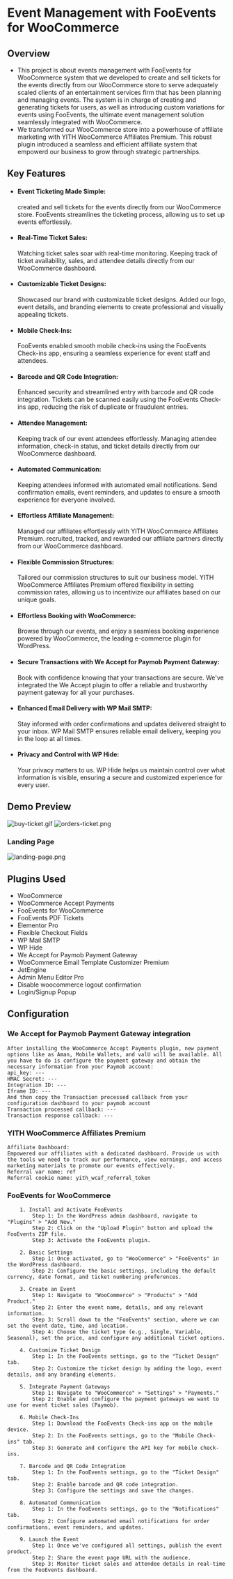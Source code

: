 # Event Management with FooEvents for WooCommerce

## Overview

- This project is about events management with FooEvents for WooCommerce system that we developed to create and sell tickets for the events directly from our WooCommerce store to serve adequately scaled clients of an entertainment services firm that has been planning and managing events. The system is in charge of creating and generating tickets for users, as well as introducing custom variations for events using FooEvents, the ultimate event management solution seamlessly integrated with WooCommerce.
- We transformed our WooCommerce store into a powerhouse of affiliate marketing with YITH WooCommerce Affiliates Premium. This robust plugin introduced a seamless and efficient affiliate system that empowerd our business to grow through strategic partnerships.

## Key Features

- #### Event Ticketing Made Simple:

  created and sell tickets for the events directly from our WooCommerce store. FooEvents streamlines the ticketing process, allowing us to set up events effortlessly.

- #### Real-Time Ticket Sales:

  Watching ticket sales soar with real-time monitoring. Keeping track of ticket availability, sales, and attendee details directly from our WooCommerce dashboard.

- #### Customizable Ticket Designs:

  Showcased our brand with customizable ticket designs. Added our logo, event details, and branding elements to create professional and visually appealing tickets.

- #### Mobile Check-Ins:

  FooEvents enabled smooth mobile check-ins using the FooEvents Check-ins app, ensuring a seamless experience for event staff and attendees.

- #### Barcode and QR Code Integration:

  Enhanced security and streamlined entry with barcode and QR code integration. Tickets can be scanned easily using the FooEvents Check-ins app, reducing the risk of duplicate or fraudulent entries.

- #### Attendee Management:

  Keeping track of our event attendees effortlessly. Managing attendee information, check-in status, and ticket details directly from our WooCommerce dashboard.

- #### Automated Communication:

  Keeping attendees informed with automated email notifications. Send confirmation emails, event reminders, and updates to ensure a smooth experience for everyone involved.

- #### Effortless Affiliate Management:

  Managed our affiliates effortlessly with YITH WooCommerce Affiliates Premium. recruited, tracked, and rewarded our affiliate partners directly from our WooCommerce dashboard.

- #### Flexible Commission Structures:

  Tailored our commission structures to suit our business model. YITH WooCommerce Affiliates Premium offered flexibility in setting commission rates, allowing us to incentivize our affiliates based on our unique goals.

- #### Effortless Booking with WooCommerce:

  Browse through our events, and enjoy a seamless booking experience powered by WooCommerce, the leading e-commerce plugin for WordPress.

- #### Secure Transactions with We Accept for Paymob Payment Gateway:

  Book with confidence knowing that your transactions are secure. We've integrated the We Accept plugin to offer a reliable and trustworthy payment gateway for all your purchases.

- #### Enhanced Email Delivery with WP Mail SMTP:

  Stay informed with order confirmations and updates delivered straight to your inbox. WP Mail SMTP ensures reliable email delivery, keeping you in the loop at all times.

- #### Privacy and Control with WP Hide:
  Your privacy matters to us. WP Hide helps us maintain control over what information is visible, ensuring a secure and customized experience for every user.

## Demo Preview

![buy-ticket.gif](./docs/screenshots/demo_360.gif)
![orders-ticket.png](./docs/screenshots/orders.png)

### Landing Page

![landing-page.png](./docs/screenshots/landing_page.png)

## Plugins Used

- WooCommerce
- WooCommerce Accept Payments
- FooEvents for WooCommerce
- FooEvents PDF Tickets
- Elementor Pro
- Flexible Checkout Fields
- WP Mail SMTP
- WP Hide
- We Accept for Paymob Payment Gateway
- WooCommerce Email Template Customizer Premium
- JetEngine
- Admin Menu Editor Pro
- Disable woocommerce logout confirmation
- Login/Signup Popup

## Configuration

### We Accept for Paymob Payment Gateway integration

```
After installing the WooCommerce Accept Payments plugin, new payment options like as Aman, Mobile Wallets, and valU will be available. All you have to do is configure the payment gateway and obtain the necessary information from your Paymob account:
api_key: ---
HMAC Secret: ---
Integration ID: ---
Iframe ID: ---
And then copy the Transaction processed callback from your configuration dashboard to your paymob account
Transaction processed callback: ---
Transaction response callback: ---

```

### YITH WooCommerce Affiliates Premium

```
Affiliate Dashboard:
Empowered our affiliates with a dedicated dashboard. Provide us with the tools we need to track our performance, view earnings, and access marketing materials to promote our events effectively.
Referral var name: ref
Referral cookie name: yith_wcaf_referral_token

```

### FooEvents for WooCommerce

```
    1. Install and Activate FooEvents
        Step 1: In the WordPress admin dashboard, navigate to "Plugins" > "Add New."
        Step 2: Click on the "Upload Plugin" button and upload the FooEvents ZIP file.
        Step 3: Activate the FooEvents plugin.

    2. Basic Settings
        Step 1: Once activated, go to "WooCommerce" > "FooEvents" in the WordPress dashboard.
        Step 2: Configure the basic settings, including the default currency, date format, and ticket numbering preferences.

    3. Create an Event
        Step 1: Navigate to "WooCommerce" > "Products" > "Add Product."
        Step 2: Enter the event name, details, and any relevant information.
        Step 3: Scroll down to the "FooEvents" section, where we can set the event date, time, and location.
        Step 4: Choose the ticket type (e.g., Single, Variable, Seasonal), set the price, and configure any additional ticket options.

    4. Customize Ticket Design
        Step 1: In the FooEvents settings, go to the "Ticket Design" tab.
        Step 2: Customize the ticket design by adding the logo, event details, and any branding elements.

    5. Integrate Payment Gateways
        Step 1: Navigate to "WooCommerce" > "Settings" > "Payments."
        Step 2: Enable and configure the payment gateways we want to use for event ticket sales (Paymob).

    6. Mobile Check-Ins
        Step 1: Download the FooEvents Check-ins app on the mobile device.
        Step 2: In the FooEvents settings, go to the "Mobile Check-ins" tab.
        Step 3: Generate and configure the API key for mobile check-ins.

    7. Barcode and QR Code Integration
        Step 1: In the FooEvents settings, go to the "Ticket Design" tab.
        Step 2: Enable barcode and QR code integration.
        Step 3: Configure the settings and save the changes.

    8. Automated Communication
        Step 1: In the FooEvents settings, go to the "Notifications" tab.
        Step 2: Configure automated email notifications for order confirmations, event reminders, and updates.

    9. Launch the Event
        Step 1: Once we've configured all settings, publish the event product.
        Step 2: Share the event page URL with the audience.
        Step 3: Monitor ticket sales and attendee details in real-time from the FooEvents dashboard.
```
